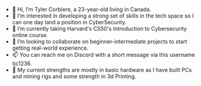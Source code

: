 - 👋 Hi, I’m Tyler Corbiere, a 23-year-old living in Canada.
- 👀 I’m interested in developing a strong set of skills in the tech space so I can one day land a position in CyberSecurity.
- 🌱 I’m currently taking Harvard's CS50's Introduction to Cybersecurity online course.
- 💞️ I’m looking to collaborate on beginner-intermediate projects to start getting real-world experience.
- 📫 You can reach me on Discord with a short message via this username tjc1236.
- 💪 My current strengths are mostly in basic hardware as I have built PCs and mining rigs and some strength in 3d Printing. 

<!---
tylercorbiere/tylercorbiere is a ✨ special ✨ repository because its `README.md` (this file) appears on your GitHub profile.
You can click the Preview link to take a look at your changes.
--->

